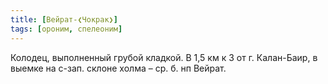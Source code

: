 ```yaml
---
title: [Вейрат-❮Чокрак❯]
tags: [ороним, спелеоним]
---
```


Колодец, выполненный грубой кладкой. В 1,5 км к З от г. Калан-Баир, в выемке на
с-зап. склоне холма – ср. б. нп Вейрат.
